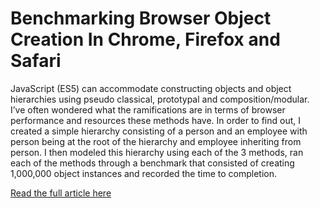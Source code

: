 Benchmarking Browser Object Creation In Chrome, Firefox and Safari
==================================================================
JavaScript (ES5) can accommodate constructing objects and object hierarchies using pseudo classical, prototypal and composition/modular. I’ve often wondered what the ramifications are in terms of browser performance and resources these methods have. In order to find out, I created a simple hierarchy consisting of a person and an employee with person being at the root of the hierarchy and employee inheriting from person. I then modeled this hierarchy using each of the 3 methods, ran each of the methods through a benchmark that consisted of creating 1,000,000 object instances and recorded the time to completion.

[Read the full article here](http://adoseofjavascript.wordpress.com/2013/02/28/object-creation-not-all-browsers-are-created-equal/ "Click here to read the full article on my blog")

